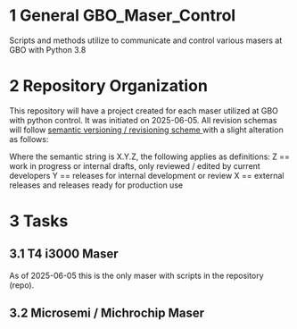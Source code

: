 # 1 General GBO_Maser_Control
Scripts and methods utilize to communicate and control various masers at GBO with Python 3.8

# 2 Repository Organization
This repository will have a project created for each maser utilized at GBO with python control. It was initiated on 2025-06-05. All revision schemas will 
follow [semantic versioning / revisioning scheme ](<https://semver.org/>) with a slight alteration as follows:

Where the semantic string is X.Y.Z, the following applies as definitions:
Z == work in progress or internal drafts, only reviewed / edited by current developers
Y == releases for internal development or review
X == external releases and releases ready for production use

# 3 Tasks

## 3.1 T4 i3000 Maser
As of 2025-06-05 this is the only maser with scripts in the repository (repo).

## 3.2 Microsemi / Michrochip Maser
